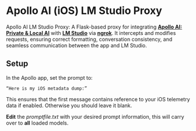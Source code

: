 # Apollo AI (iOS) LM Studio Proxy
Apollo AI LM Studio Proxy: A Flask-based proxy for integrating [**Apollo AI: Private & Local AI**](https://apps.apple.com/us/app/apollo-ai-private-local-ai/id6448019325) with [**LM Studio**](https://lmstudio.ai/) via [**ngrok**](https://ngrok.com/). It intercepts and modifies requests, ensuring correct formatting, conversation consistency, and seamless communication between the app and LM Studio.


## Setup

In the Apollo app, set the prompt to:

	“Here is my iOS metadata dump:”

This ensures that the first message contains reference to your iOS telemetry data if enabled. Otherwise you should leave it blank. 

**Edit** the *promptfile.txt* with your desired prompt information, this will carry over to **all** loaded models.
